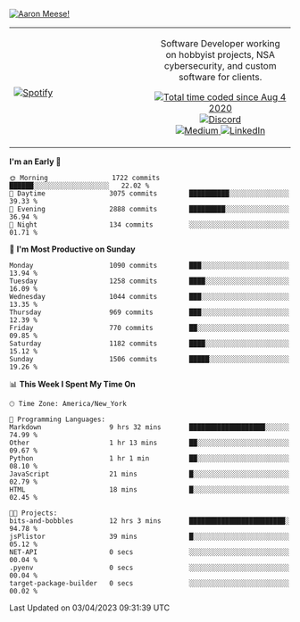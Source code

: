 [![Aaron Meese!](https://user-images.githubusercontent.com/17814535/88975338-a2aabf00-d27f-11ea-963f-8a19608716b4.png)](https://github.com/ajmeese7/readme-ascii "README ASCII")

<!-- Modified from project here: https://github.com/novatorem/novatorem -->
<table width="100%">
  <tr>
  <td width="50%">

&nbsp; <br> [![Spotify](https://ajmeese7.vercel.app/api/spotify)](https://open.spotify.com/user/ajmeese)

  </td>
  <td width="50%">
    <p align="center">
    Software Developer working on hobbyist projects, NSA cybersecurity, and custom software for clients.
    </p>
    <p align="center">
      <a href="https://wakatime.com/@f726891d-3b02-46cd-9b60-e8c59f9e2b14">
        <img src="https://wakatime.com/badge/user/f726891d-3b02-46cd-9b60-e8c59f9e2b14.svg" alt="Total time coded since Aug 4 2020" title="WakaTime" />
      </a>
      <a href="http://link.aaronmeese.com/discord">
        <img src="https://img.shields.io/badge/discord-ajmeese7%234835-369?style=flat-square&logo=discord&logoColor=white&color=purple" alt="Discord" title="Discord">
      </a>
      <br />
      <a href="https://link.aaronmeese.com/medium">
        <img src="https://img.shields.io/badge/medium-ajmeese7-1DB954?style=flat-square&logo=medium&logoColor=white" alt="Medium" title="Medium">
      </a>
      <a href="https://link.aaronmeese.com/linkedin">
        <img src="https://img.shields.io/badge/linkedIn-aaronmeese-1DB954?style=flat-square&logo=linkedin&logoColor=white&color=blue" alt="LinkedIn" title="LinkedIn">
      </a>
    </p>
  </td>

</table>

[//]: <> (The `&nbsp;` is to have Aphelion take up more space)

<!--START_SECTION:waka-->
**I'm an Early 🐤** 

```text
🌞 Morning                1722 commits        ██████░░░░░░░░░░░░░░░░░░░   22.02 % 
🌆 Daytime                3075 commits        ██████████░░░░░░░░░░░░░░░   39.33 % 
🌃 Evening                2888 commits        █████████░░░░░░░░░░░░░░░░   36.94 % 
🌙 Night                  134 commits         ░░░░░░░░░░░░░░░░░░░░░░░░░   01.71 % 
```
📅 **I'm Most Productive on Sunday** 

```text
Monday                   1090 commits        ███░░░░░░░░░░░░░░░░░░░░░░   13.94 % 
Tuesday                  1258 commits        ████░░░░░░░░░░░░░░░░░░░░░   16.09 % 
Wednesday                1044 commits        ███░░░░░░░░░░░░░░░░░░░░░░   13.35 % 
Thursday                 969 commits         ███░░░░░░░░░░░░░░░░░░░░░░   12.39 % 
Friday                   770 commits         ██░░░░░░░░░░░░░░░░░░░░░░░   09.85 % 
Saturday                 1182 commits        ████░░░░░░░░░░░░░░░░░░░░░   15.12 % 
Sunday                   1506 commits        █████░░░░░░░░░░░░░░░░░░░░   19.26 % 
```


📊 **This Week I Spent My Time On** 

```text
🕑︎ Time Zone: America/New_York

💬 Programming Languages: 
Markdown                 9 hrs 32 mins       ███████████████████░░░░░░   74.99 % 
Other                    1 hr 13 mins        ██░░░░░░░░░░░░░░░░░░░░░░░   09.67 % 
Python                   1 hr 1 min          ██░░░░░░░░░░░░░░░░░░░░░░░   08.10 % 
JavaScript               21 mins             █░░░░░░░░░░░░░░░░░░░░░░░░   02.79 % 
HTML                     18 mins             █░░░░░░░░░░░░░░░░░░░░░░░░   02.45 % 

🐱‍💻 Projects: 
bits-and-bobbles         12 hrs 3 mins       ████████████████████████░   94.78 % 
jsPlistor                39 mins             █░░░░░░░░░░░░░░░░░░░░░░░░   05.12 % 
NET-API                  0 secs              ░░░░░░░░░░░░░░░░░░░░░░░░░   00.04 % 
.pyenv                   0 secs              ░░░░░░░░░░░░░░░░░░░░░░░░░   00.04 % 
target-package-builder   0 secs              ░░░░░░░░░░░░░░░░░░░░░░░░░   00.02 % 
```


 Last Updated on 03/04/2023 09:31:39 UTC
<!--END_SECTION:waka-->
